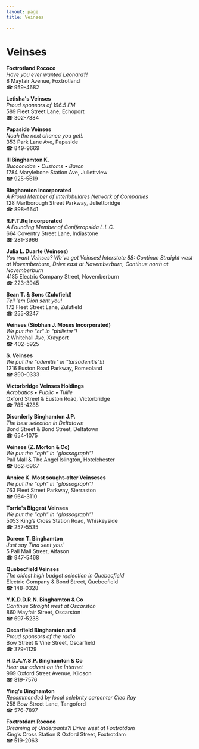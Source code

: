 ```yaml
---
layout: page 
title: Veinses

---
```



# Veinses


 **Foxtrotland Rococo**  
_Have you ever wanted Leonard?!_  
8 Mayfair Avenue, Foxtrotland  
☎ 959-4682

**Letisha's Veinses**  
_Proud sponsors of 196.5 FM_  
589 Fleet Street Lane, Echoport  
☎ 302-7384

**Papaside Veinses**  
_Noah the next chance you get!._  
353 Park Lane Ave, Papaside  
☎ 849-9669

**Ill Binghamton K.**  
_Bucconidae • Customs • Baron_  
1784 Marylebone Station Ave, Juliettview  
☎ 925-5619

**Binghamton Incorporated**  
_A Proud Member of Interlobulares Network of Companies_  
128 Marlborough Street Parkway, Juliettbridge  
☎ 898-6641

**R.P.T.Rq Incorporated**  
_A Founding Member of Coniferopsida L.L.C._  
664 Coventry Street Lane, Indiastone  
☎ 281-3966

**Julia L. Duarte (Veinses)**  
_You want Veinses? We've got Veinses! 
Interstate 88: Continue Straight west at Novemberburn, Drive east at Novemberburn, Continue north at Novemberburn_  
4185 Electric Company Street, Novemberburn  
☎ 223-3945

**Sean T. & Sons (Zulufield)**  
_Tell 'em Dion sent you!_  
172 Fleet Street Lane, Zulufield  
☎ 255-3247

**Veinses (Siobhan J. Moses Incorporated)**  
_We put the "er" in "philister"!_  
2 Whitehall Ave, Xrayport  
☎ 402-5925

**S. Veinses**  
_We put the "adenitis" in "tarsadenitis"!!!_  
1216 Euston Road Parkway, Romeoland  
☎ 890-0333

**Victorbridge Veinses Holdings**  
_Acrobatics • Public • Tuille_  
Oxford Street & Euston Road, Victorbridge  
☎ 785-4285

**Disorderly Binghamton J.P.**  
_The best selection in Deltatown_  
Bond Street & Bond Street, Deltatown  
☎ 654-1075

**Veinses (Z. Morton & Co)**  
_We put the "aph" in "glossograph"!_  
Pall Mall & The Angel Islington, Hotelchester  
☎ 862-6967

**Annice K. Most sought-after Veinseses**  
_We put the "aph" in "glossograph"!_  
763 Fleet Street Parkway, Sierraston  
☎ 964-3110

**Torrie's Biggest Veinses**  
_We put the "aph" in "glossograph"!_  
5053 King’s Cross Station Road, Whiskeyside  
☎ 257-5535

**Doreen T. Binghamton**  
_Just say Tina sent you!_  
5 Pall Mall Street, Alfason  
☎ 947-5468

**Quebecfield Veinses**  
_The oldest high budget selection in Quebecfield_  
Electric Company & Bond Street, Quebecfield  
☎ 148-0328

**Y.K.D.D.R.N. Binghamton & Co**  
_Continue Straight west at Oscarston_  
860 Mayfair Street, Oscarston  
☎ 697-5238

**Oscarfield Binghamton and**  
_Proud sponsors of the radio_  
Bow Street & Vine Street, Oscarfield  
☎ 379-1129

**H.D.A.Y.S.P. Binghamton & Co**  
_Hear our advert on the Internet_  
999 Oxford Street Avenue, Kiloson  
☎ 819-7576

**Ying's Binghamton**  
_Recommended by local celebrity carpenter Cleo Ray_  
258 Bow Street Lane, Tangoford  
☎ 576-7897

**Foxtrotdam Rococo**  
_Dreaming of Underpants?! 
Drive west at Foxtrotdam_  
King’s Cross Station & Oxford Street, Foxtrotdam  
☎ 519-2063

